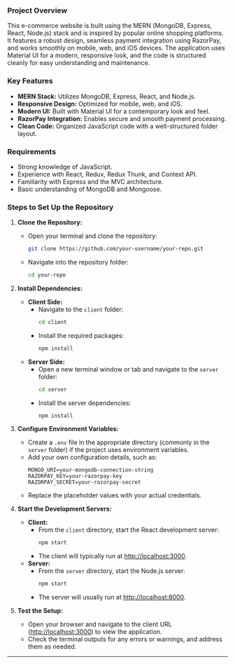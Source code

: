 ### **Project Overview**

This e-commerce website is built using the MERN (MongoDB, Express, React, Node.js) stack and is inspired by popular online shopping platforms. It features a robust design, seamless payment integration using RazorPay, and works smoothly on mobile, web, and iOS devices. The application uses Material UI for a modern, responsive look, and the code is structured cleanly for easy understanding and maintenance.

### **Key Features**
- **MERN Stack:** Utilizes MongoDB, Express, React, and Node.js.
- **Responsive Design:** Optimized for mobile, web, and iOS.
- **Modern UI:** Built with Material UI for a contemporary look and feel.
- **RazorPay Integration:** Enables secure and smooth payment processing.
- **Clean Code:** Organized JavaScript code with a well-structured folder layout.

### **Requirements**
- Strong knowledge of JavaScript.
- Experience with React, Redux, Redux Thunk, and Context API.
- Familiarity with Express and the MVC architecture.
- Basic understanding of MongoDB and Mongoose.

### **Steps to Set Up the Repository**

1. **Clone the Repository:**
   - Open your terminal and clone the repository:
     ```bash
     git clone https://github.com/your-username/your-repo.git
     ```
   - Navigate into the repository folder:
     ```bash
     cd your-repo
     ```

2. **Install Dependencies:**
   - **Client Side:**
     - Navigate to the `client` folder:
       ```bash
       cd client
       ```
     - Install the required packages:
       ```bash
       npm install
       ```
   - **Server Side:**
     - Open a new terminal window or tab and navigate to the `server` folder:
       ```bash
       cd server
       ```
     - Install the server dependencies:
       ```bash
       npm install
       ```

3. **Configure Environment Variables:**
   - Create a `.env` file in the appropriate directory (commonly in the `server` folder) if the project uses environment variables.
   - Add your own configuration details, such as:
     ```env
     MONGO_URI=your-mongodb-connection-string
     RAZORPAY_KEY=your-razorpay-key
     RAZORPAY_SECRET=your-razorpay-secret
     ```
   - Replace the placeholder values with your actual credentials.

4. **Start the Development Servers:**
   - **Client:**
     - From the `client` directory, start the React development server:
       ```bash
       npm start
       ```
     - The client will typically run at [http://localhost:3000](http://localhost:3000).
   - **Server:**
     - From the `server` directory, start the Node.js server:
       ```bash
       npm start
       ```
     - The server will usually run at [http://localhost:8000](http://localhost:8000).

5. **Test the Setup:**
   - Open your browser and navigate to the client URL ([http://localhost:3000](http://localhost:3000)) to view the application.
   - Check the terminal outputs for any errors or warnings, and address them as needed.

---

